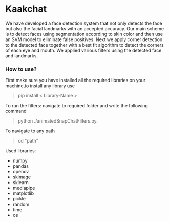 # Kaakchat
We have developed a face detection system that not only detects the face but also the facial landmarks with an accepted accuracy.
Our main scheme is to detect faces using segmentation according to skin color and then use an SVM model to eliminate false positives.
Next we apply corner detection to the detected face together with a best fit algorithm to detect the corners of each eye and mouth.
We applied various filters using the detected face and landmarks.

### How to use?
First make sure you have installed all the required libraries on your machine,to install any library use
> pip install < Library-Name > 

To run the filters: navigate to required folder and write the following command
> python ./animatedSnapChatFilters.py.

To navigate to any path
> cd "path"

Used libraries:
* numpy
* pandas
* opencv
* skimage
* sklearn
* mediapipe
* matplotlib
* pickle
* random
* time
* os
